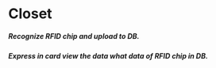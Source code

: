# Closet

##### Recognize RFID chip and upload to DB.
##### Express in card view the data what data of RFID chip in DB.

